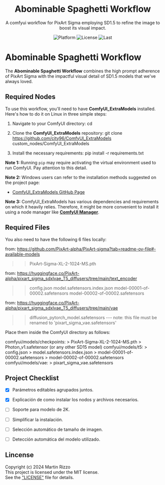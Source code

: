 <h1 align="center">Abominable Spaghetti Workflow</h1>
<p align="center">A comfyui workflow for PixArt Sigma employing SD1.5 to refine the image to boost its visual impact.</p>
<p align="center">
<img alt="Platform" src="https://img.shields.io/badge/platform-ComfyUI-33F">
<img alt="License"  src="https://img.shields.io/github/license/martin-rizzo/AbominableSpaghetti?color=11D">
<img alt="Last"     src="https://img.shields.io/github/last-commit/martin-rizzo/AbominableSpaghetti">
</p>

<!--
# Abominable Spaghetti Workflow
-->

# Abominable Spaghetti Workflow

The **Abominable Spaghetti Workflow** combines the high prompt adherence of PixArt Sigma with the impactful visual detail of SD1.5 models that we've always loved.

## Required Nodes

To use this workflow, you'll need to have **ComfyUI_ExtraModels** installed. Here's how to do it on Linux in three simple steps:

1. Navigate to your ComfyUI directory:
    cd <your-comfyui-directory>
   
2. Clone the **ComfyUI_ExtraModels** repository:
    git clone https://github.com/city96/ComfyUI_ExtraModels custom_nodes/ComfyUI_ExtraModels
   
3. Install the necessary requirements:
    pip install -r requirements.txt

**Note 1:** Running `pip` may require activating the virtual environment used to run ComfyUI. Pay attention to this detail.

**Note 2:** Windows users can refer to the installation methods suggested on the project page:
- [ComfyUI_ExtraModels GitHub Page](https://github.com/city96/ComfyUI_ExtraModels?tab=readme-ov-file#installation)

**Note 3:** ComfyUI_ExtraModels has various dependencies and requirements on which it heavily relies. Therefore, it might be more convenient to install it using a node manager like **[ComfyUI Manager](https://github.com/ltdrdata/ComfyUI-Manager)**.


## Required Files

You also need to have the following 6 files locally:

  from: https://github.com/PixArt-alpha/PixArt-sigma?tab=readme-ov-file#-available-models
   >> PixArt-Sigma-XL-2-1024-MS.pth

  from: https://huggingface.co/PixArt-alpha/pixart_sigma_sdxlvae_T5_diffusers/tree/main/text_encoder
   >> config.json
   >> model.safetensors.index.json
   >> model-00001-of-00002.safetensors
   >> model-00002-of-00002.safetensors

  from: https://huggingface.co/PixArt-alpha/pixart_sigma_sdxlvae_T5_diffusers/tree/main/vae
   >> diffusion_pytorch_model.safetensors
      --- note: this file must be renamed to 'pixart_sigma_vae.safetensors'

Place them inside the ComfyUI directory as follows:

  comfyui/models/checkpoints:
               > PixArt-Sigma-XL-2-1024-MS.pth
               > Photon_v1.safetensor  (or any other SD15 model)
  comfyui/models/t5:
               > config.json
               > model.safetensors.index.json
               > model-00001-of-00002.safetensors
               > model-00002-of-00002.safetensors
  comfyui/models/vae:
               > pixart_sigma_vae.safetensors


## Project Checklist

- [x] Parámetros editables agrupados juntos.
- [x] Explicación de como instalar los nodos y archivos necesarios.
- [ ] Soporte para modelo de 2K.
- [ ] Simplificar la instalación.
- [ ] Selección automático de tamaño de imagen.
- [ ] Detección automática del modelo utilizado.


## Lincense

Copyright (c) 2024 Martin Rizzo  
This project is licensed under the MIT license.  
See the ["LICENSE"](LICENSE) file for details.

